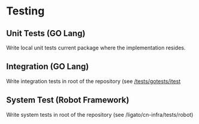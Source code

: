 # Testing

## Unit Tests (GO Lang)
Write local unit tests current package where the implementation resides.

## Integration (GO Lang)
Write integration tests in root of the repository
(see [/tests/gotests/itest](../../tests/gotests/itest)

## System Test (Robot Framework)
Write system tests in root of the repository
(see /ligato/cn-infra/tests/robot)